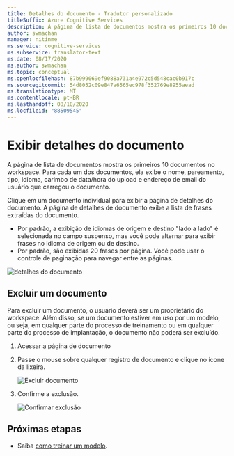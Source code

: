 ```yaml
---
title: Detalhes do documento - Tradutor personalizado
titleSuffix: Azure Cognitive Services
description: A página de lista de documentos mostra os primeiros 10 documentos no workspace. Para cada um dos documentos, ela exibe o nome, pareamento, tipo, idioma, carimbo de data/hora do upload e endereço de email do usuário que carregou o documento.
author: swmachan
manager: nitinme
ms.service: cognitive-services
ms.subservice: translator-text
ms.date: 08/17/2020
ms.author: swmachan
ms.topic: conceptual
ms.openlocfilehash: 87b999069ef9088a731a4e972c5d548cac0b917c
ms.sourcegitcommit: 54d8052c09e847a6565ec978f352769e8955aead
ms.translationtype: MT
ms.contentlocale: pt-BR
ms.lasthandoff: 08/18/2020
ms.locfileid: "88509545"
---
```

# <a name="view-document-details"></a>Exibir detalhes do documento

A página de lista de documentos mostra os primeiros 10 documentos no workspace. Para cada um dos documentos, ela exibe o nome, pareamento, tipo, idioma, carimbo de data/hora do upload e endereço de email do usuário que carregou o documento.

Clique em um documento individual para exibir a página de detalhes do documento. A página de detalhes de documento exibe a lista de frases extraídas do documento.

- Por padrão, a exibição de idiomas de origem e destino "lado a lado" é selecionada no campo suspenso, mas você pode alternar para exibir frases no idioma de origem ou de destino.
- Por padrão, são exibidas 20 frases por página. Você pode usar o controle de paginação para navegar entre as páginas.

![detalhes do documento](media/how-to/how-to-view-document-details.png)

## <a name="delete-a-document"></a>Excluir um documento

Para excluir um documento, o usuário deverá ser um proprietário do workspace. Além disso, se um documento estiver em uso por um modelo, ou seja, em qualquer parte do processo de treinamento ou em qualquer parte do processo de implantação, o documento não poderá ser excluído.

1. Acessar a página de documento
2. Passe o mouse sobre qualquer registro de documento e clique no ícone da lixeira.

    ![Excluir documento](media/how-to/how-to-delete-document-1.png)

3. Confirme a exclusão.

    ![Confirmar exclusão](media/how-to/how-to-delete-document-confirm.png)

## <a name="next-steps"></a>Próximas etapas

- Saiba [como treinar um modelo](how-to-train-model.md).
